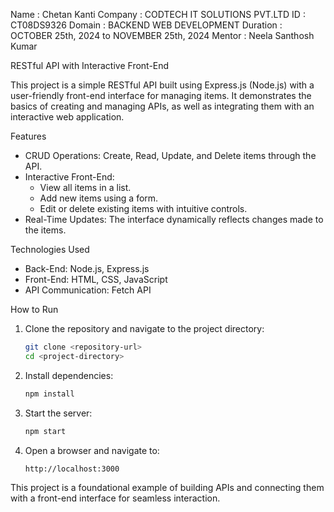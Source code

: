 Name : Chetan Kanti
Company : CODTECH IT SOLUTIONS PVT.LTD
ID : CT08DS9326
Domain : BACKEND WEB DEVELOPMENT
Duration : OCTOBER 25th, 2024 to NOVEMBER 25th, 2024
Mentor :  Neela Santhosh Kumar

RESTful API with Interactive Front-End

This project is a simple RESTful API built using Express.js (Node.js) with a user-friendly front-end interface for managing items.
It demonstrates the basics of creating and managing APIs, as well as integrating them with an interactive web application.

Features
- CRUD Operations: Create, Read, Update, and Delete items through the API.
- Interactive Front-End: 
  - View all items in a list.
  - Add new items using a form.
  - Edit or delete existing items with intuitive controls.
- Real-Time Updates: The interface dynamically reflects changes made to the items.

Technologies Used
- Back-End: Node.js, Express.js
- Front-End: HTML, CSS, JavaScript
- API Communication: Fetch API

How to Run
1. Clone the repository and navigate to the project directory:
   ```bash
   git clone <repository-url>
   cd <project-directory>
   ```
2. Install dependencies:
   ```bash
   npm install
   ```
3. Start the server:
   ```bash
   npm start
   ```
4. Open a browser and navigate to:
   ```
   http://localhost:3000
   ```

This project is a foundational example of building APIs and connecting them with a front-end interface for seamless interaction.
